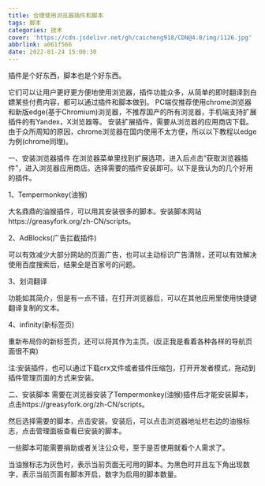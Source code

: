 ```yaml
---
title: 合理使用浏览器插件和脚本
tags: 脚本
categories: 技术
cover: 'https://cdn.jsdelivr.net/gh/caicheng918/CDN@4.0/img/1126.jpg'
abbrlink: a061f566
date: 2022-01-24 15:00:30
---
```


插件是个好东西，脚本也是个好东西。

它们可以让用户更好更方便地使用浏览器，插件功能众多，从简单的即时翻译到白嫖某些付费内容，都可以通过插件和脚本做到。
PC端仅推荐使用chrome浏览器和新版edge(基于Chromium)浏览器，不推荐国产的所有浏览器，手机端支持扩展插件的有Yandex，X浏览器等。
安装扩展插件，需要从浏览器的应用商店下载。由于众所周知的原因，chrome浏览器在国内使用不太方便，所以以下教程以edge为例(chrome同理)。

一、安装浏览器插件
在浏览器菜单里找到扩展选项，进入后点击”获取浏览器插件”，进入浏览器应用商店。选择需要的插件安装即可。以下是我认为的几个好用的插件。



1、Tempermonkey(油猴)

大名鼎鼎的油猴插件，可以用其安装很多的脚本。安装脚本网站https://greasyfork.org/zh-CN/scripts。



2、AdBlocks(广告拦截插件)

可以有效减少大部分网站的页面广告，也可以主动标识广告清除，还可以有效解决使用百度搜索后，结果全是百家号的问题。



3、划词翻译

功能如其简介，但是有一点不错，在打开浏览器后，可以在其他应用里使用快捷键翻译复制的文本。



4、infinity(新标签页)

重新布局你的新标签页，还可以将其作为主页。(反正我是看着各种各样的导航页面很不爽)



注:安装插件，也可以通过下载crx文件或者插件压缩包，打开开发者模式，拖动到插件管理页面的方式来安装。

二、安装脚本
需要在浏览器安装了Tempermonkey(油猴)插件后才能安装脚本，点击https://greasyfork.org/zh-CN/scripts。



然后选择需要的脚本，点击安装。安装后，可以点击浏览器地址栏右边的油猴标志，点击管理面板查看已安装的脚本。

一些脚本可能需要捐助或者关注公众号，至于是否使用就看个人需求了。

当油猴标志为灰色时，表示当前页面无可用的脚本。为黑色时并且左下角出现数字，表示当前页面有脚本开启，数字为启用的脚本数量。
